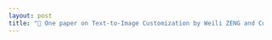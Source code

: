 ```yaml
---
layout: post
title: "📄 One paper on Text-to-Image Customization by Weili ZENG and Co-authored by Heads of AIGC Class Accepted by ACM Multimedia 2024"
---
```


